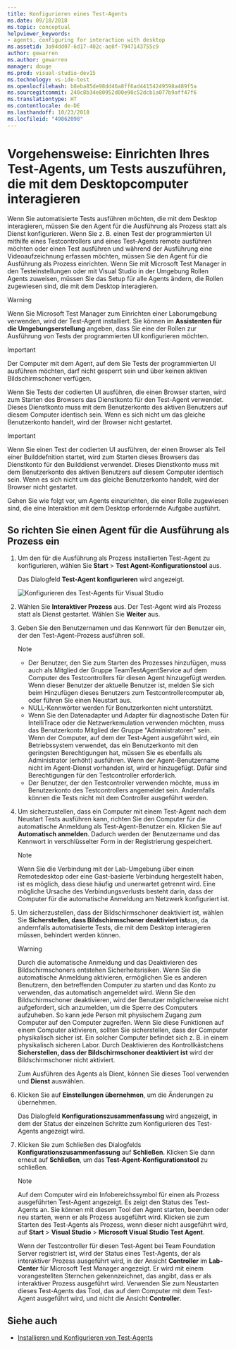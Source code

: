 ```yaml
---
title: Konfigurieren eines Test-Agents
ms.date: 09/18/2018
ms.topic: conceptual
helpviewer_keywords:
- agents, configuring for interaction with desktop
ms.assetid: 3a94dd07-6d17-402c-ae8f-7947143755c9
author: gewarren
ms.author: gewarren
manager: douge
ms.prod: visual-studio-dev15
ms.technology: vs-ide-test
ms.openlocfilehash: b8eba85de98dd46a8ff6ad44154249598a489f5a
ms.sourcegitcommit: 240c8b34e80952d00e90c52dcb1a077b9aff47f6
ms.translationtype: HT
ms.contentlocale: de-DE
ms.lasthandoff: 10/23/2018
ms.locfileid: "49862098"
---
```

# <a name="how-to-set-up-your-test-agent-to-run-tests-that-interact-with-the-desktop"></a>Vorgehensweise: Einrichten Ihres Test-Agents, um Tests auszuführen, die mit dem Desktopcomputer interagieren

Wenn Sie automatisierte Tests ausführen möchten, die mit dem Desktop interagieren, müssen Sie den Agent für die Ausführung als Prozess statt als Dienst konfigurieren. Wenn Sie z. B. einen Test der programmierten UI mithilfe eines Testcontrollers und eines Test-Agents remote ausführen möchten oder einen Test ausführen und während der Ausführung eine Videoaufzeichnung erfassen möchten, müssen Sie den Agent für die Ausführung als Prozess einrichten. Wenn Sie mit Microsoft Test Manager in den Testeinstellungen oder mit Visual Studio in der Umgebung Rollen Agents zuweisen, müssen Sie das Setup für alle Agents ändern, die Rollen zugewiesen sind, die mit dem Desktop interagieren.

> [!WARNING]
> Wenn Sie Microsoft Test Manager zum Einrichten einer Laborumgebung verwenden, wird der Test-Agent installiert. Sie können im **Assistenten für die Umgebungserstellung** angeben, dass Sie eine der Rollen zur Ausführung von Tests der programmierten UI konfigurieren möchten.

> [!IMPORTANT]
> Der Computer mit dem Agent, auf dem Sie Tests der programmierten UI ausführen möchten, darf nicht gesperrt sein und über keinen aktiven Bildschirmschoner verfügen.

Wenn Sie Tests der codierten UI ausführen, die einen Browser starten, wird zum Starten des Browsers das Dienstkonto für den Test-Agent verwendet. Dieses Dienstkonto muss mit dem Benutzerkonto des aktiven Benutzers auf diesem Computer identisch sein. Wenn es sich nicht um das gleiche Benutzerkonto handelt, wird der Browser nicht gestartet.

> [!IMPORTANT]
> Wenn Sie einen Test der codierten UI ausführen, der einen Browser als Teil einer Builddefnition startet, wird zum Starten dieses Browsers das Dienstkonto für den Builddienst verwendet. Dieses Dienstkonto muss mit dem Benutzerkonto des aktiven Benutzers auf diesem Computer identisch sein. Wenn es sich nicht um das gleiche Benutzerkonto handelt, wird der Browser nicht gestartet.

Gehen Sie wie folgt vor, um Agents einzurichten, die einer Rolle zugewiesen sind, die eine Interaktion mit dem Desktop erfordernde Aufgabe ausführt.

## <a name="to-set-up-an-agent-to-run-as-a-process"></a>So richten Sie einen Agent für die Ausführung als Prozess ein

1. Um den für die Ausführung als Prozess installierten Test-Agent zu konfigurieren, wählen Sie **Start** > **Test Agent-Konfigurationstool** aus.

   Das Dialogfeld **Test-Agent konfigurieren** wird angezeigt.

   ![Konfigurieren des Test-Agents für Visual Studio](media/configure-test-agent.png)

2. Wählen Sie **Interaktiver Prozess** aus. Der Test-Agent wird als Prozess statt als Dienst gestartet. Wählen Sie **Weiter** aus.

3. Geben Sie den Benutzernamen und das Kennwort für den Benutzer ein, der den Test-Agent-Prozess ausführen soll.

   > [!NOTE]
   > - Der Benutzer, den Sie zum Starten des Prozesses hinzufügen, muss auch als Mitglied der Gruppe TeamTestAgentService auf dem Computer des Testcontrollers für diesen Agent hinzugefügt werden. Wenn dieser Benutzer der aktuelle Benutzer ist, melden Sie sich beim Hinzufügen dieses Benutzers zum Testcontrollercomputer ab, oder führen Sie einen Neustart aus.
   > - NULL-Kennwörter werden für Benutzerkonten nicht unterstützt.
   > - Wenn Sie den Datenadapter und Adapter für diagnostische Daten für IntelliTrace oder die Netzwerkemulation verwenden möchten, muss das Benutzerkonto Mitglied der Gruppe "Administratoren" sein. Wenn der Computer, auf dem der Test-Agent ausgeführt wird, ein Betriebssystem verwendet, das ein Benutzerkonto mit den geringsten Berechtigungen hat, müssen Sie es ebenfalls als Administrator (erhöht) ausführen. Wenn der Agent-Benutzername nicht im Agent-Dienst vorhanden ist, wird er hinzugefügt. Dafür sind Berechtigungen für den Testcontroller erforderlich.
   > - Der Benutzer, der den Testcontroller verwenden möchte, muss im Benutzerkonto des Testcontrollers angemeldet sein. Andernfalls können die Tests nicht mit dem Controller ausgeführt werden.

4. Um sicherzustellen, dass ein Computer mit einem Test-Agent nach dem Neustart Tests ausführen kann, richten Sie den Computer für die automatische Anmeldung als Test-Agent-Benutzer ein. Klicken Sie auf **Automatisch anmelden**. Dadurch werden der Benutzername und das Kennwort in verschlüsselter Form in der Registrierung gespeichert.

   > [!NOTE]
   > Wenn Sie die Verbindung mit der Lab-Umgebung über einen Remotedesktop oder eine Gast-basierte Verbindung hergestellt haben, ist es möglich, dass diese häufig und unerwartet getrennt wird. Eine mögliche Ursache des Verbindungsverlusts besteht darin, dass der Computer für die automatische Anmeldung am Netzwerk konfiguriert ist.

5. Um sicherzustellen, dass der Bildschirmschoner deaktiviert ist, wählen Sie **Sicherstellen, dass Bildschirmschoner deaktiviert ist**aus, da andernfalls automatisierte Tests, die mit dem Desktop interagieren müssen, behindert werden können.

   > [!WARNING]
   > Durch die automatische Anmeldung und das Deaktivieren des Bildschirmschoners entstehen Sicherheitsrisiken. Wenn Sie die automatische Anmeldung aktivieren, ermöglichen Sie es anderen Benutzern, den betreffenden Computer zu starten und das Konto zu verwenden, das automatisch angemeldet wird. Wenn Sie den Bildschirmschoner deaktivieren, wird der Benutzer möglicherweise nicht aufgefordert, sich anzumelden, um die Sperre des Computers aufzuheben. So kann jede Person mit physischem Zugang zum Computer auf den Computer zugreifen. Wenn Sie diese Funktionen auf einem Computer aktivieren, sollten Sie sicherstellen, dass der Computer physikalisch sicher ist. Ein solcher Computer befindet sich z. B. in einem physikalisch sicheren Labor. Durch Deaktivieren des Kontrollkästchens **Sicherstellen, dass der Bildschirmschoner deaktiviert ist** wird der Bildschirmschoner nicht aktiviert.

   Zum Ausführen des Agents als Dient, können Sie dieses Tool verwenden und **Dienst** auswählen.

6. Klicken Sie auf **Einstellungen übernehmen**, um die Änderungen zu übernehmen.

   Das Dialogfeld **Konfigurationszusammenfassung** wird angezeigt, in dem der Status der einzelnen Schritte zum Konfigurieren des Test-Agents angezeigt wird.

7. Klicken Sie zum Schließen des Dialogfelds **Konfigurationszusammenfassung** auf **Schließen**. Klicken Sie dann erneut auf **Schließen**, um das **Test-Agent-Konfigurationstool** zu schließen.

   > [!NOTE]
   > Auf dem Computer wird ein Infobereichssymbol für einen als Prozess ausgeführten Test-Agent angezeigt. Es zeigt den Status des Test-Agents an. Sie können mit diesem Tool den Agent starten, beenden oder neu starten, wenn er als Prozess ausgeführt wird. Klicken sie zum Starten des Test-Agents als Prozess, wenn dieser nicht ausgeführt wird, auf **Start** > **Visual Studio** > **Microsoft Visual Studio Test Agent**.

   Wenn der Testcontroller für diesen Test-Agent bei Team Foundation Server registriert ist, wird der Status eines Test-Agents, der als interaktiver Prozess ausgeführt wird, in der Ansicht **Controller** im **Lab-Center** für Microsoft Test Manager angezeigt. Er wird mit einem vorangestellten Sternchen gekennzeichnet, das angibt, dass er als interaktiver Prozess ausgeführt wird. Verwenden Sie zum Neustarten dieses Test-Agents das Tool, das auf dem Computer mit dem Test-Agent ausgeführt wird, und nicht die Ansicht **Controller**.

## <a name="see-also"></a>Siehe auch

- [Installieren und Konfigurieren von Test-Agents](../test/lab-management/install-configure-test-agents.md)